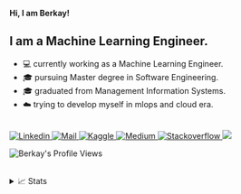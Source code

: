 **Hi, I am Berkay!**

## I am a Machine Learning Engineer.

* 💻 currently working as a Machine Learning Engineer.
* 🎓 pursuing Master degree in Software Engineering.
* 🎓 graduated from Management Information Systems.
* ☁️ trying to develop myself in mlops and cloud era.


<a href="https://github.com/berkayalan">
</a>
<br/>
<a href="https://www.linkedin.com/in/berkayalan/">
    <img src="https://img.shields.io/badge/LinkedIn-0077B5?style=for-the-badge&logo=linkedin&logoColor=white" alt="Linkedin">
</a>
<a href="mailto:berkayalan.mail@gmail.co">
    <img src="https://img.shields.io/badge/Gmail-D14836?style=for-the-badge&logo=gmail&logoColor=white" alt="Mail">
</a>
<a href="https://www.kaggle.com/berkayalan">
    <img src="https://img.shields.io/badge/Kaggle-20BEFF?style=for-the-badge&logo=Kaggle&logoColor=white" alt="Kaggle">
</a>
<a href="https://medium.com/@berkayalan14">
    <img src="https://img.shields.io/badge/Medium-12100E?style=for-the-badge&logo=medium&logoColor=white`" alt="Medium">
</a>
<a href="https://stackoverflow.com/users/13472725/berkayln">
    <img src="https://img.shields.io/badge/Stack_Overflow-FE7A16?style=for-the-badge&logo=stack-overflow&logoColor=white" alt="Stackoverflow">
</a>

<a href="https://github.com/berkayalan">
    <img src="https://github-stats-alpha.vercel.app/api?username=berkayalan&cc=22272e&tc=37BCF6&ic=fff&bc=0000">
</a>
  
![Berkay's Profile Views](https://komarev.com/ghpvc/?username=berkayalan&color=blue)

<br/> 

<details>
<summary>📈 Stats</summary>
<br>
My Github Stats

![](http://github-profile-summary-cards.vercel.app/api/cards/profile-details?username=berkayalan&theme=dracula) 

![](http://github-profile-summary-cards.vercel.app/api/cards/repos-per-language?username=berkayalan&theme=dracula) 
![](http://github-profile-summary-cards.vercel.app/api/cards/most-commit-language?username=berkayalan&theme=dracula)

</details>
